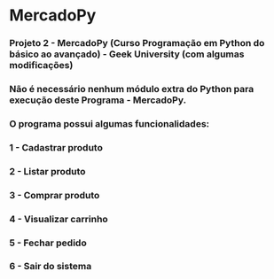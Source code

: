 # MercadoPy

### Projeto 2 - MercadoPy (Curso Programação em Python do básico ao avançado) - Geek University (com algumas modificações)

### Não é necessário nenhum módulo extra do Python para execução deste Programa - MercadoPy.

### O programa possui algumas funcionalidades:

### 1 - Cadastrar produto
### 2 - Listar produto
### 3 - Comprar produto
### 4 - Visualizar carrinho
### 5 - Fechar pedido
### 6 - Sair do sistema
